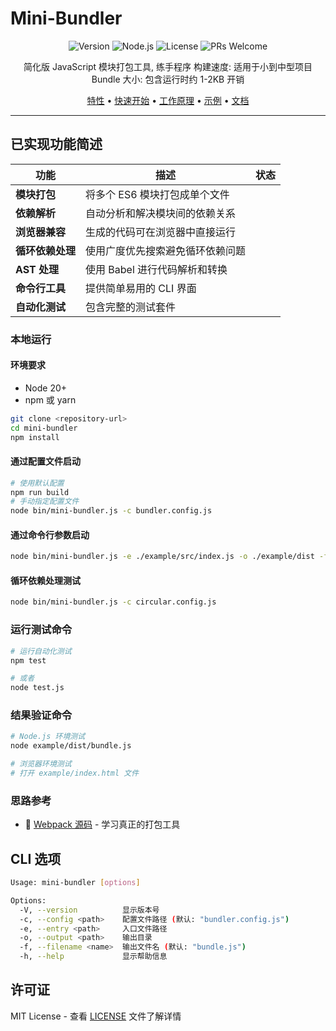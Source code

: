 # Mini-Bundler

<div align="center">
  <img src="https://img.shields.io/badge/Version-1.0.0-brightgreen.svg" alt="Version">
  <img src="https://img.shields.io/badge/Node.js-20+-blue.svg" alt="Node.js">
  <img src="https://img.shields.io/badge/License-MIT-yellow.svg" alt="License">
  <img src="https://img.shields.io/badge/PRs-welcome-orange.svg" alt="PRs Welcome">
</div>

<p align="center">
   简化版 JavaScript 模块打包工具, 练手程序
   构建速度: 适用于小到中型项目
   Bundle 大小: 包含运行时约 1-2KB 开销
</p>

<p align="center">
  <a href="#特性">特性</a> •
  <a href="#快速开始">快速开始</a> •
  <a href="#工作原理">工作原理</a> •
  <a href="#示例">示例</a> •
  <a href="#文档">文档</a>
</p>

---

## 已实现功能简述

| 功能 | 描述 | 状态 |
|------|------|------|
|  **模块打包** | 将多个 ES6 模块打包成单个文件 |
|  **依赖解析** | 自动分析和解决模块间的依赖关系 |
|  **浏览器兼容** | 生成的代码可在浏览器中直接运行 |
|  **循环依赖处理** | 使用广度优先搜索避免循环依赖问题 |
|  **AST 处理** | 使用 Babel 进行代码解析和转换 |
|  **命令行工具** | 提供简单易用的 CLI 界面 |
|  **自动化测试** | 包含完整的测试套件 |

</table>

### 本地运行

#### 环境要求

- Node 20+
- npm 或 yarn

```bash
git clone <repository-url>
cd mini-bundler
npm install
```

#### 通过配置文件启动

```bash
# 使用默认配置
npm run build
# 手动指定配置文件
node bin/mini-bundler.js -c bundler.config.js
```

#### 通过命令行参数启动

```bash
node bin/mini-bundler.js -e ./example/src/index.js -o ./example/dist -f bundle.js
```

#### 循环依赖处理测试

```bash
node bin/mini-bundler.js -c circular.config.js
```

### 运行测试命令

```bash
# 运行自动化测试
npm test

# 或者
node test.js
```

### 结果验证命令

```bash
# Node.js 环境测试
node example/dist/bundle.js

# 浏览器环境测试
# 打开 example/index.html 文件
```

### 思路参考

- 🔗 [Webpack 源码](https://github.com/webpack/webpack) - 学习真正的打包工具

## CLI 选项

```bash
Usage: mini-bundler [options]

Options:
  -V, --version          显示版本号
  -c, --config <path>    配置文件路径 (默认: "bundler.config.js")
  -e, --entry <path>     入口文件路径
  -o, --output <path>    输出目录
  -f, --filename <name>  输出文件名 (默认: "bundle.js")
  -h, --help             显示帮助信息
```

## 许可证

MIT License - 查看 [LICENSE](LICENSE) 文件了解详情
